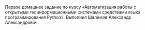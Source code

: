 Первое домашнее задание по курсу «Автоматизация работы с открытыми геоинформационными системами средствами языка программирования Python».
Выполнил Шалимов Александр Александрович.
